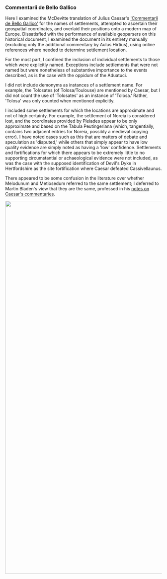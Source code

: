 ### Commentarii de Bello Gallico

Here I examined the McDevitte translation of Julius Caesar's ['Commentarii de Bello Gallico'](http://www.gutenberg.org/ebooks/10657) for the names of settlements, attempted to ascertain their geospatial coordinates, and overlaid their positions onto a modern map of Europe. Dissatisfied with the performance of available geoparsers on this historical document, I examined the document in its entirety manually (excluding only the additional commentary by Aulus Hirtius), using online references where needed to determine settlement location.

For the most part, I confined the inclusion of individual settlements to those which were explicitly named. 
Exceptions include settlements that were not named but were nonetheless of substantive importance to the events 
described, as is the case with the oppidum of the Aduatuci. 

I did not include demonyms as instances of a settlement name. For example,
the Tolosates (of Tolosa/Toulouse) are mentioned by Caesar, but I did not count the use of 'Tolosates' 
as an instance of 'Tolosa.' Rather, 'Tolosa' was only counted when mentioned explicitly.

I included some settlements for which the locations are approximate and not of high certainty. For example, 
the settlement of Noreia is considered lost, and the coordinates provided by Pleiades appear to
be only approximate and based on the Tabula Peutingeriana (which, tangentially, contains two adjacent
entries for Noreia, possibly a medieval copying error). I have noted cases such as this that are matters of
debate and speculation as 'disputed,' while others that simply appear to have low quality evidence are 
simply noted as having a 'low' confidence. Settlements and fortifications for which there appears to be
extremely little to no supporting circumstantial or achaeological evidence were not included, as was the case
with the supposed identification of Devil's Dyke in Hertfordshire as the site fortification where Caesar
defeated Cassivellaunus.

There appeared to be some confusion in the literature over whether Melodunum and Metiosedum referred to the same
settlement; I deferred to Martin Bladen's view that they are the same, professed in his [notes on Caesar's commentaries](https://books.google.com/books?id=f75yPjN9S48C&pg=PR15&lpg=PR15&dq=Metiosedum&source=bl&ots=yP2aBPDBU_&sig=ACfU3U1ZDRBG9LbYIQo5ZU43zqFv5PmUUg&hl=en&sa=X&ved=2ahUKEwjVz-ynyYPwAhVVHc0KHcW7D8EQ6AEwD3oECAwQAw#v=onepage&q=Metiosedum&f=false).


</div>
<p float="left">
   <img src="https://github.com/RobertsEng/caesarcommentary/blob/main/caesarsettlements.png" width="1200" />
</p>



